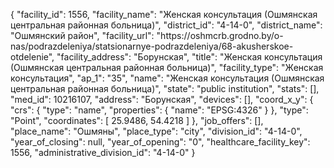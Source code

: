 {
    "facility_id": 1556,
    "facility_name": "Женская консультация (Ошмянская центральная районная больница)",
    "district_id": "4-14-0",
    "district_name": "Ошмянский район",
    "facility_url": "https:\/\/oshmcrb.grodno.by\/o-nas\/podrazdeleniya\/statsionarnye-podrazdeleniya\/68-akusherskoe-otdelenie",
    "facility_address": "Борунская",
    "title": "Женская консультация (Ошмянская центральная районная больница)",
    "facility_type": "Женская консультация",
    "ap_1": "35",
    "name": "Женская консультация (Ошмянская центральная районная больница)",
    "state": "public institution",
    "stats": [],
    "med_id": 10216107,
    "address": "Борунская",
    "devices": [],
    "coord_x_y": {
        "crs": {
            "type": "name",
            "properties": {
                "name": "EPSG:4326"
            }
        },
        "type": "Point",
        "coordinates": [
            25.9486,
            54.4218
        ]
    },
    "job_offers": [],
    "place_name": "Ошмяны",
    "place_type": "city",
    "division_id": "4-14-0",
    "year_of_closing": null,
    "year_of_opening": "0",
    "healthcare_facility_key": 1556,
    "administrative_division_id": "4-14-0"
}